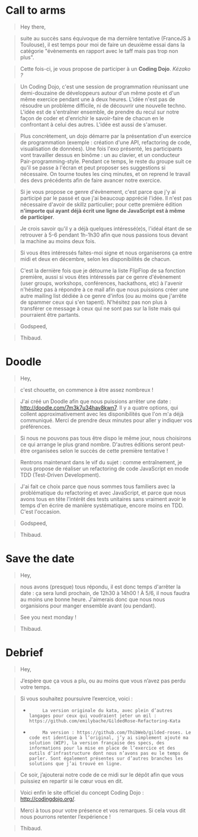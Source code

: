 # Call to arms

> Hey there,

> suite au succès sans équivoque de ma dernière tentative (FranceJS à Toulouse), il est temps pour moi de faire un deuxième essai dans la catégorie "évènements en rapport avec le taff mais pas trop non plus".

> Cette fois-ci, je vous propose de participer à un __Coding Dojo__. _Kézako ?_

> Un Coding Dojo, c'est une session de programmation réunissant une demi-douzaine de développeurs autour d'un même poste et d'un même exercice pendant une à deux heures. L'idée n'est pas de résoudre un problème difficile, ni de découvrir une nouvelle techno. L'idée est de s'entraîner ensemble, de prendre du recul sur notre façon de coder et d'enrichir le savoir-faire de chacun en le confrontant à celui des autres. L'idée est aussi de s'amuser.

> Plus concrètement, un dojo démarre par la présentation d'un exercice de programmation (exemple : création d'une API, refactoring de code, visualisation de données). Une fois l'exo présenté, les participants vont travailler dessus en binôme : un au clavier, et un conducteur Pair-programming-style. Pendant ce temps, le reste du groupe suit ce qu'il se passe à l'écran et peut proposer ses suggestions si nécessaire. On tourne toutes les cinq minutes, et on reprend le travail des devs précédents afin de faire avancer notre exercice.

> Si je vous propose ce genre d'évènement, c'est parce que j'y ai participé par le passé et que j'ai beaucoup apprécié l'idée. Il n'est pas nécessaire d'avoir de skillz particulier; pour cette première édition __n'importe qui ayant déjà écrit une ligne de JavaScript est à même de participer__.

> Je crois savoir qu'il y a déjà quelques intéressé(e)s, l'idéal étant de se retrouver à 5-6 pendant 1h-1h30 afin que nous passions tous devant la machine au moins deux fois.

> Si vous êtes intéressés faites-moi signe et nous organiserons ça entre midi et deux en décembre, selon les disponibilités de chacun.

> C'est la dernière fois que je détourne la liste FlipFlop de sa fonction première, aussi si vous êtes intéressés par ce genre d'évènement (user groups, workshops, conférences, hackathons, etc) à l'avenir n'hésitez pas à répondre à ce mail afin que nous puissions créer une autre mailing list dédiée à ce genre d'infos (ou au moins que j'arrête de spammer ceux qui s'en tapent). N'hésitez pas non plus à transférer ce message à ceux qui ne sont pas sur la liste mais qui pourraient être partants.

> Godspeed,

> Thibaud.

# Doodle

> Hey,

> c'est chouette, on commence à être assez nombreux !

> J'ai créé un Doodle afin que nous puissions arrêter une date : http://doodle.com/7m3k7u34hav8kwn7. Il y a quatre options, qui collent approximativement avec les disponibilités que l'on m'a déjà communiqué. Merci de prendre deux minutes pour aller y indiquer vos préférences.

> Si nous ne pouvons pas tous être dispo le même jour, nous choisirons ce qui arrange le plus grand nombre. D'autres éditions seront peut-être organisées selon le succès de cette première tentative !

> Rentrons maintenant dans le vif du sujet : comme entraînement, je vous propose de réaliser un refactoring de code JavaScript en mode TDD (Test-Driven Development).

> J'ai fait ce choix parce que nous sommes tous familiers avec la problématique du refactoring et avec JavaScript, et parce que nous avons tous en tête l'intérêt des tests unitaires sans vraiment avoir le temps d'en écrire de manière systématique, encore moins en TDD. C'est l'occasion.

> Godspeed,

> Thibaud.

# Save the date

> Hey, 

> nous avons (presque) tous répondu, il est donc temps d'arrêter la date : ça sera lundi prochain, de 12h30 à 14h00 ! À 5/6, il nous faudra au moins une bonne heure. J'aimerais donc que nous nous organisions pour manger ensemble avant (ou pendant).

> See you next monday !

> Thibaud.

# Debrief

> Hey,
 
> J’espère que ça vous a plu, ou au moins que vous n’avez pas perdu votre temps.
 
> Si vous souhaitez poursuivre l’exercice, voici :
> -          La version originale du kata, avec plein d’autres langages pour ceux qui voudraient jeter un œil : https://github.com/emilybache/GildedRose-Refactoring-Kata
> -          Ma version : https://github.com/ThibWeb/gilded-roses. Le code est identique à l’original, j’y ai simplement ajouté ma solution (WIP), la version française des specs, des informations pour la mise en place de l’exercice et des outils d’infrastructure dont nous n’avons pas eu le temps de parler. Sont également présentes sur d’autres branches les solutions que j’ai trouvé en ligne.
 
> Ce soir, j’ajouterai notre code de ce midi sur le dépôt afin que vous puissiez en repartir si le cœur vous en dit.
 
 
> Voici enfin le site officiel du concept Coding Dojo : http://codingdojo.org/.
 
> Merci à tous pour votre présence et vos remarques. Si cela vous dit nous pourrons retenter l’expérience !
 
> Thibaud.
